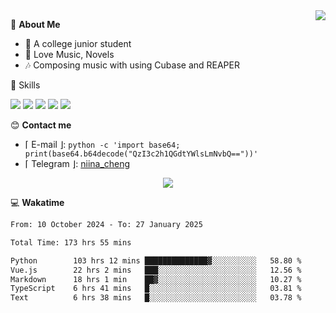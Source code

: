 <a href="#">
    <img align="right" src="https://github-readme-stats-tau-lilac-25.vercel.app/api?username=irorange27&count_private=true&show_icons=true&theme=transparent" />
</a>

💭 **About Me**

- 🏫 A college junior student
- 🍕 Love Music, Novels
- 🎶 Composing music with using Cubase and REAPER


🚀 Skills

![](https://img.shields.io/badge/-python-3e74a2?style=for-the-badge&logo=Python&logoColor=fff
)
![](https://img.shields.io/badge/-javascript-f0db4f?style=for-the-badge&logo=JavaScript&logoColor=fff
)
![](https://img.shields.io/badge/-vue3-41b883?style=for-the-badge&logo=Vue.js&logoColor=fff
)
![](https://img.shields.io/badge/-docker-2496ed?style=for-the-badge&logo=Docker&logoColor=fff
)
![](https://img.shields.io/badge/-linux-000000?style=for-the-badge&logo=Linux&logoColor=fff&color=000
)

😊 **Contact me**

- ⌈ E-mail ⌋: `python -c 'import base64; print(base64.b64decode("QzI3c2h1QGdtYWlsLmNvbQ=="))'`
- ⌈ Telegram ⌋: [niina_cheng](https://t.me/niina_cheng)

</p>
    <p align="center">
    <img src="https://profile-counter.glitch.me/{irorange27}/count.svg" />
</p>

💻 **Wakatime**

<!--START_SECTION:waka-->

```txt
From: 10 October 2024 - To: 27 January 2025

Total Time: 173 hrs 55 mins

Python        103 hrs 12 mins ██████████████▓░░░░░░░░░░   58.80 %
Vue.js        22 hrs 2 mins   ███░░░░░░░░░░░░░░░░░░░░░░   12.56 %
Markdown      18 hrs 1 min    ██▓░░░░░░░░░░░░░░░░░░░░░░   10.27 %
TypeScript    6 hrs 41 mins   █░░░░░░░░░░░░░░░░░░░░░░░░   03.81 %
Text          6 hrs 38 mins   █░░░░░░░░░░░░░░░░░░░░░░░░   03.78 %
```

<!--END_SECTION:waka-->
